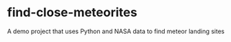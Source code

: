 # find-close-meteorites
A demo project that uses Python and NASA data to find meteor landing sites 
